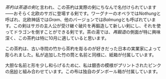 <p><em>茶杓は茶道の剣</em>と言われ、この茶杓は実際の剣にちなんで名付けられています⸺おそらく北欧のサガに登場する剣です。ワーグナーのオペラでは<em>Nothung</em>と呼ばれ、北欧神話では<em>Gram</em>、他のバージョンでは<em>Balmung</em>とも呼ばれています。この剣はサガの主人公が受け継ぐ破片を再鍛造して新しい剣にし、それを使ってドラゴンを倒すことができる剣です。茶の湯では、<em>再鍛造</em>の側面が特に興味深く、この茶杓は特に10月に適していると思います。</p>
<p>この茶杓は、古い寺院の竹から茶杓を彫るのが好きだった日本の実業家によって彫られました。私が追加した竹の筒と名前と同様に、紙箱が付属しています。</p>
<p>大胆な名前と形を少し和らげるために、私は銀杏の模様がプリントされたピンクの<abbr title="fukusa">帛紗</abbr>と組み合わせています。この布は独自のダンボール箱が付属しています。</p>
